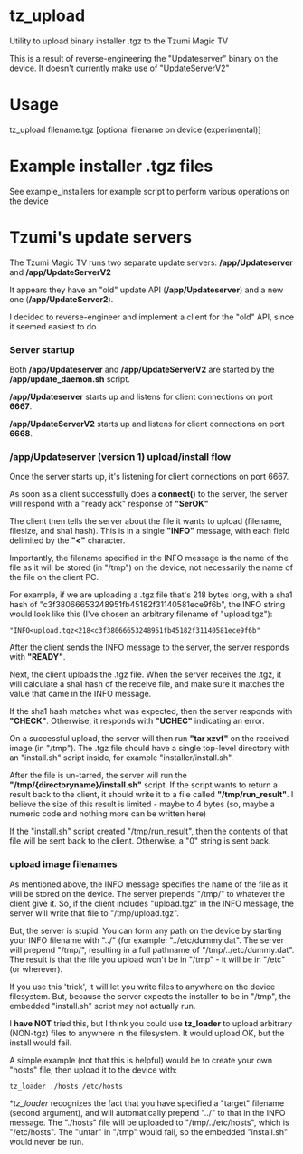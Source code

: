 # tz_upload
Utility to upload binary installer .tgz to the Tzumi Magic TV

This is a result of reverse-engineering the "Updateserver" binary on the device.  It doesn't currently make use of "UpdateServerV2"

# Usage

tz_upload filename.tgz [optional filename on device (experimental)]

# Example installer .tgz files

See example_installers for example script to perform various operations on the device


# Tzumi's update servers

The Tzumi Magic TV runs two separate update servers: **/app/Updateserver** and **/app/UpdateServerV2**

It appears they have an "old" update API (**/app/Updateserver**) and a new one (**/app/UpdateServer2**).

I decided to reverse-engineer and implement a client for the "old" API, since it seemed easiest to do.

### Server startup

Both **/app/Updateserver** and **/app/UpdateServerV2** are started by the **/app/update_daemon.sh** script.

**/app/Updateserver** starts up and listens for client connections on port **6667**.

**/app/UpdateServerV2** starts up and listens for client connections on port **6668**.


### /app/Updateserver (version 1) upload/install flow

Once the server starts up, it's listening for client connections on port 6667.

As soon as a client successfully does a **connect()** to the server, the server will respond with a "ready ack" response of **"SerOK"**

The client then tells the server about the file it wants to upload (filename, filesize, and sha1 hash).  This is in a single **"INFO"** message, with each field delimited by the **"<"** character.

Importantly, the filename specified in the INFO message is the name of the file as it will be stored (in "/tmp") on the device, not necessarily the name of the file on the client PC.

For example, if we are uploading a .tgz file that's 218 bytes long, with a sha1 hash of "c3f38066653248951fb45182f31140581ece9f6b", the INFO string would look like this (I've chosen an arbitrary filename of "upload.tgz"):

`"INFO<upload.tgz<218<c3f38066653248951fb45182f31140581ece9f6b"`

After the client sends the INFO message to the server, the server responds with **"READY"**.

Next, the client uploads the .tgz file.  When the server receives the .tgz, it will calculate a sha1 hash of the receive file, and make sure it matches the value that came in the INFO message.

If the sha1 hash matches what was expected, then the server responds with **"CHECK"**.  Otherwise, it responds with **"UCHEC"** indicating an error.

On a successful upload, the server will then run **"tar xzvf"** on the received image (in "/tmp").  The .tgz file should have a single top-level directory with an "install.sh" script inside, for example "installer/install.sh".

After the file is un-tarred, the server will run the **"/tmp/{directoryname}/install.sh"** script.  If the script wants to return a result back to the client, it should write it to a file called **"/tmp/run_result"**.  I believe the size of this result is limited - maybe to 4 bytes (so, maybe a numeric code and nothing more can be written here)

If the "install.sh" script created "/tmp/run_result", then the contents of that file will be sent back to the client.  Otherwise, a "0" string is sent back.


### upload image filenames

As mentioned above, the INFO message specifies the name of the file as it will be stored on the device.  The server prepends "/tmp/" to whatever the client give it.  So, if the client includes "upload.tgz" in the INFO message, the server will write that file to "/tmp/upload.tgz".

But, the server is stupid.  You can form any path on the device by starting your INFO filename with "../" (for example: "../etc/dummy.dat".  The server will prepend "/tmp/", resulting in a full pathname of "/tmp/../etc/dummy.dat".  The result is that the file you upload won't be in "/tmp" - it will be in "/etc" (or wherever).

If you use this 'trick', it will let you write files to anywhere on the device filesystem.  But, because the server expects the installer to be in "/tmp", the embedded "install.sh" script may not actually run.

I **have NOT** tried this, but I think you could use **tz_loader** to upload arbitrary (NON-tgz) files to anywhere in the filesystem.  It would upload OK, but the install would fail.

A simple example (not that this is helpful) would be to create your own "hosts" file, then upload it to the device with:

`tz_loader ./hosts /etc/hosts`

**tz_loader* recognizes the fact that you have specified a "target" filename (second argument), and will automatically prepend "../" to that in the INFO message.  The "./hosts" file will be uploaded to "/tmp/../etc/hosts", which is "/etc/hosts".  The "untar" in "/tmp" would fail, so the embedded "install.sh" would never be run.
